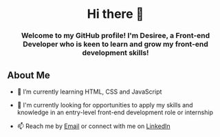 <h1 align="center">Hi there 👋</h1>

<h3 align="center">Welcome to my GitHub profile! I'm Desiree, a Front-end Developer who is keen to learn and grow my front-end development skills!</h3>


## About Me
* 🌱  I’m currently learning HTML, CSS and JavaScript

* 💼  I'm currently looking for opportunities to apply my skills and knowledge in an entry-level front-end development role or internship

* 📫  Reach me by [Email](desiree.wf0@gmail.com) or connect with me on [LinkedIn](https://www.linkedin.com/in/dwilliamsforde/)

<!--
**desireealexia/desireealexia** is a ✨ _special_ ✨ repository because its `README.md` (this file) appears on your GitHub profile.

Here are some ideas to get you started:

- 🔭 I’m currently working on ...
- 🌱 I’m currently learning ...
- 👯 I’m looking to collaborate on ...
- 🤔 I’m looking for help with ...
- 💬 Ask me about ...
- 📫 How to reach me: ...
- 😄 Pronouns: ...
- ⚡ Fun fact: ...
-->
